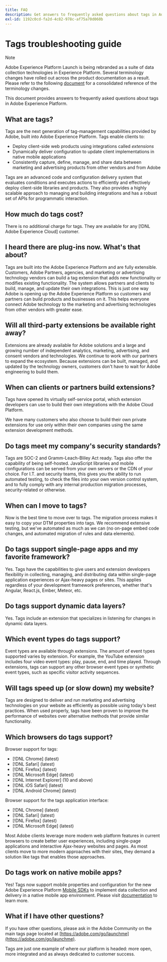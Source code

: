 ```yaml
---
title: FAQ
description: Get answers to frequently asked questions about tags in Adobe Experience Platform.
exl-id: 1192c0cd-fa2d-4c82-978c-af75a70d060b
---
```

# Tags troubleshooting guide

>[!NOTE]
>
>Adobe Experience Platform Launch is being rebranded as a suite of data collection technologies in Experience Platform. Several terminology changes have rolled out across the product documentation as a result. Please refer to the following [document](./launch-term-updates.md) for a consolidated reference of the terminology changes.

This document provides answers to frequently asked questions about tags in Adobe Experience Platform.

## What are tags?

Tags are the next generation of tag-management capabilities provided by Adobe, built into Adobe Experience Platform. Tags enable clients to:

- Deploy client-side web products using integrations called *extensions*
- Dynamically deliver configuration to update client implementations in native mobile applications
- Consistently capture, define, manage, and share data between marketing and advertising products from other vendors and from Adobe

Tags are an advanced code and configuration delivery system that evaluates conditions and executes actions to efficiently and effectively deploy client-side libraries and products. They also provides a highly scalable approach to managing and building integrations and has a robust set of APIs for programmatic interaction.

## How much do tags cost?

There is no additional charge for tags. They are available for any [!DNL Adobe Experience Cloud] customer.

## I heard there are plug-ins now. What's that about?

Tags are built into the Adobe Experience Platform and are fully extensible. Customers, Adobe Partners, agencies, and marketing or advertising technology vendors can build a tag extension that adds new functionality or modifies existing functionality. The system allows partners and clients to build, manage, and update their own integrations. This is just one way Adobe is opening up the Adobe Experience Platform so customers and partners can build products and businesses on it. This helps everyone connect Adobe technology to the marketing and advertising technologies from other vendors with greater ease.

## Will all third-party extensions be available right away?

Extensions are already available for Adobe solutions and a large and growing number of independent analytics, marketing, advertising, and consent vendors and technologies. We continue to work with our partners to expand the ecosystem. Because extensions can be built, managed, and updated by the technology owners, customers don't have to wait for Adobe engineering to build them.

## When can clients or partners build extensions?

Tags have opened its virtually self-service portal, which extension developers can use to build their own integrations with the Adobe Cloud Platform.

We have many customers who also choose to build their own private extensions for use only within their own companies using the same extension development methods.

## Do tags meet my company's security standards?

Tags are SOC-2 and Gramm-Leach-Bliley Act ready. Tags also offer the capability of being self-hosted. JavaScript libraries and mobile configurations can be served from your own servers or the CDN of your choice. For I.T. and security teams, this gives you the ability to run automated testing, to check the files into your own version control system, and to fully comply with any internal production migration processes, security-related or otherwise.

## When can I move to tags?

Now is the best time to move over to tags. The migration process makes it easy to copy your DTM properties into tags. We recommend extensive testing, but we've automated as much as we can (no on-page embed code changes, and automated migration of rules and data elements).

## Do tags support single-page apps and my favorite framework?

Yes. Tags have the capabilities to give users and extension developers flexibility in collecting, managing, and distributing data within single-page application experiences or Ajax-heavy pages or sites. This applies regardless of your development framework preferences, whether that's Angular, React.js, Ember, Meteor, etc.

## Do tags support dynamic data layers?

Yes. Tags include an extension that specializes in listening for changes in dynamic data layers.

## Which event types do tags support?

Event types are available through extensions. The amount of event types supported varies by extension. For example, the YouTube extension includes four video event types: play, pause, end, and time played. Through extensions, tags can support any other browser event types or synthetic event types, such as specific visitor activity sequences.

## Will tags speed up (or slow down) my website?

Tags are designed to deliver and run marketing and advertising technologies on your website as efficiently as possible using today's best practices. When used properly, tags have been proven to improve the performance of websites over alternative methods that provide similar functionality.

## Which browsers do tags support?

Browser support for tags:

- [!DNL Chrome] (latest)
- [!DNL Safari] (latest)
- [!DNL Firefox] (latest)
- [!DNL Microsoft Edge] (latest)
- [!DNL Internet Explorer] (10 and above)
- [!DNL iOS Safari] (latest)
- [!DNL Android Chrome] (latest)

Browser support for the tags application interface:

- [!DNL Chrome] (latest)
- [!DNL Safari] (latest)
- [!DNL Firefox] (latest)
- [!DNL Microsoft Edge] (latest)

Most Adobe clients leverage more modern web platform features in current browsers to create better user experiences, including single-page applications and interactive Ajax-heavy websites and pages. As most clients move to more modern approaches with their sites, they demand a solution like tags that enables those approaches.

## Do tags work on native mobile apps?

Yes! Tags now support mobile properties and configuration for the new Adobe Experience Platform [Mobile SDKs](https://sdkdocs.com) to implement data collection and delivery in a native mobile app environment. Please visit [documentation](https://sdkdocs.com) to learn more.

## What if I have other questions?

If you have other questions, please ask in the Adobe Community on the main tags page located at [https://adobe.com/go/launchme](https://adobe.com/go/launchme).

Tags are just one example of where our platform is headed: more open, more integrated and as always dedicated to customer success.
